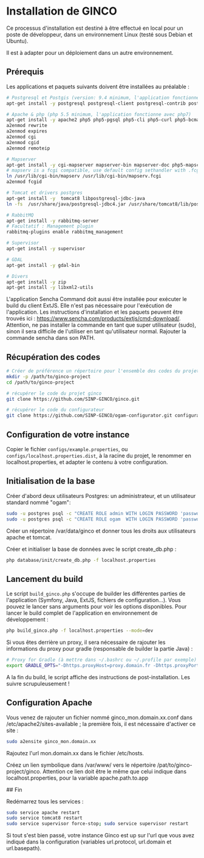 # Installation de GINCO

Ce processus d'installation est destiné à être effectué en local pour un poste de développeur, dans un environnement Linux (testé sous Debian et Ubuntu). 
 
Il est à adapter pour un déploiement dans un autre environnement.

## Prérequis

Les applications et paquets suivants doivent être installées au préalable : 

```bash
# Postgresql et Postgis (version: 9.4 minimum, l'application fonctionne dans les versions supérieures)
apt-get install -y postgresql postgresql-client postgresql-contrib postgresql-9.4-postgis

# Apache & php (php 5.5 minimum, l'application fonctionne avec php7)
apt-get install -y apache2 php5 php5-pgsql php5-cli php5-curl php5-bcmath php5-mbstring
a2enmod rewrite
a2enmod expires
a2enmod cgi
a2enmod cgid
a2enmod remoteip

# Mapserver
apt-get install -y cgi-mapserver mapserver-bin mapserver-doc php5-mapscript libapache2-mod-fcgid
# mapserv is a fcgi compatible, use default config sethandler with .fcgi
ln /usr/lib/cgi-bin/mapserv /usr/lib/cgi-bin/mapserv.fcgi
a2enmod fcgid

# Tomcat et drivers postgres
apt-get install -y  tomcat8 libpostgresql-jdbc-java
ln -fs  /usr/share/java/postgresql-jdbc4.jar /usr/share/tomcat8/lib/postgresql-jdbc4.jar

# RabbitMQ
apt-get install -y rabbitmq-server
# Facultatif : Management plugin
rabbitmq-plugins enable rabbitmq_management

# Supervisor
apt-get install -y supervisor

# GDAL
apt-get install -y gdal-bin

# Divers
apt-get install -y zip
apt-get install -y libxml2-utils
```

L'application Sencha Command doit aussi être installée pour exécuter le build du client ExtJS.
Elle n'est pas nécessaire pour l'exécution de l'application. Les instructions d'installation et 
les paquets peuvent être trouvés ici : https://www.sencha.com/products/extjs/cmd-download/. 
Attention, ne pas installer la commande en tant que super utilisateur (sudo), sinon il sera difficile 
de l'utiliser en tant qu'utilisateur normal.
Rajouter la commande sencha dans son PATH. 

## Récupération des codes
```bash
# Créer de préférence un répertoire pour l'ensemble des codes du projet:
mkdir -p /path/to/ginco-project
cd /path/to/ginco-project

# récupérer le code du projet ginco
git clone https://github.com/SINP-GINCO/ginco.git

# récupérer le code du configurateur
git clone https://github.com/SINP-GINCO/ogam-configurator.git configurator

```

## Configuration de votre instance

Copier le fichier `configs/example.properties`, ou `configs/localhost.properties.dist`, 
à la racine du projet, le renommer en localhost.properties, et adapter le contenu 
à votre configuration.

## Initialisation de la base

Créer d'abord deux utilisateurs Postgres: un administrateur, et un utilisateur standard nommé "ogam": 
```bash
sudo -u postgres psql -c "CREATE ROLE admin WITH LOGIN PASSWORD 'passwd' SUPERUSER;"
sudo -u postgres psql -c "CREATE ROLE ogam  WITH LOGIN PASSWORD 'passwd' NOSUPERUSER NOINHERIT NOCREATEDB NOCREATEROLE;"
```

Créer un répertoire /var/data/ginco et donner tous les droits aux utilisateurs apache et tomcat.  

Créer et initialiser la base de données avec le script create_db.php : 
```bash
php database/init/create_db.php -f localhost.properties
```

## Lancement du build

Le script `build_ginco.php` s'occupe de builder les différentes parties de 
l'application (Symfony, Java, ExtJS, fichiers de configuration...). Vous pouvez le lancer 
sans arguments pour voir les options disponibles. Pour lancer le build complet 
de l'application en environnement de développement :

```bash
php build_ginco.php -f localhost.properties --mode=dev
```

Si vous êtes derrière un proxy, il sera nécessaire de rajouter les informations du proxy
pour gradle (responsable de builder la partie Java) : 

```bash
# Proxy for Gradle (à mettre dans ~/.bashrc ou ~/.profile par exemple)
export GRADLE_OPTS="-Dhttps.proxyHost=proxy.domain.fr -Dhttps.proxyPort=XXXX"
```

A la fin du build, le script affiche des instructions de post-installation.
Les suivre scrupuleusement ! 

## Configuration Apache 

Vous venez de rajouter un fichier nommé ginco_mon.domain.xx.conf dans /etc/apache2/sites-available ; 
la première fois, il est nécessaire d'activer ce site :

```bash
sudo a2ensite ginco_mon.domain.xx
```

Rajoutez l'url mon.domain.xx dans le fichier /etc/hosts. 

Créez un lien symbolique dans /var/www/ vers le répertoire /pat/to/ginco-project/ginco. Attention 
ce lien doit être le même que celui indique dans localhost.properties, pour la variable apache.path.to.app

## Fin

Redémarrez tous les services : 

```bash
sudo service apache restart 
sudo service tomcat8 restart 
sudo service supervisor force-stop; sudo service supervisor restart
```
Si tout s'est bien passé, votre instance Ginco est up sur l'url que vous avez indiqué dans la configuration 
(variables url.protocol, url.domain et url.basepath). 